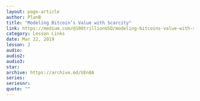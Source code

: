 ```yaml
---
layout: page-article
author: PlanB
title: "Modeling Bitcoin’s Value with Scarcity"
link: https://medium.com/@100trillionUSD/modeling-bitcoins-value-with-scarcity-91fa0fc03e25
category: Lesson Links
date: Mar 22, 2019
lesson: 2
audio: 
audio2: 
audio3: 
star: 
archive: https://archive.md/UEn0A
series: 
seriesnr: 
quote: ""
---
```

